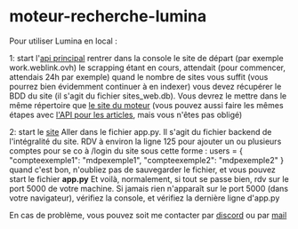 # moteur-recherche-lumina


Pour utiliser Lumina en local :

1: start l'[api principal](https://github.com/work-search/api_princ)
  rentrer dans la console le site de départ (par exemple work.weblink.ovh)
  le scrapping étant en cours, attendait (pour commencer, attendais 24h par exemple)
  quand le nombre de sites vous suffit (vous pourrez bien évidemment continuer à en indexer)
  vous devez récupérer le BDD du site (il s'agit du fichier sites_web.db). Vous devrez le mettre dans le même répertoire que [le site du moteur](https://github.com/work-search/moteur-recherche-lumina)
  (vous pouvez aussi faire les mêmes étapes avec [l'API pour les articles](https://github.com/work-search/API_article), mais vous n'êtes pas obligé)

2: start le [site](https://github.com/work-search/moteur-recherche-lumina/)
  Aller dans le fichier app.py. Il s'agit du fichier backend de l'intégralité du site.
  RDV à environ la ligne 125 pour ajouter un ou plusieurs comptes pour se co à /login du site sous cette forme :
  users = {
    "compteexemple1": "mdpexemple1",
    "compteexemple2": "mdpexemple2"
  }
  quand c'est bon, n'oubliez pas de sauvegarder le fichier, et vous pouvez start le fichier **app.py**
  Et voilà, normalement, si tout se passe bien, rdv sur le port 5000 de votre machine.
  Si jamais rien n'apparaît sur le port 5000 (dans votre navigateur), vérifiez la console, et vérifiez la dernière ligne d'app.py


En cas de problème, vous pouvez soit me contacter par [discord](https://discord.com/users/927137288763342868) ou par [mail](axel@athenox.dev)
